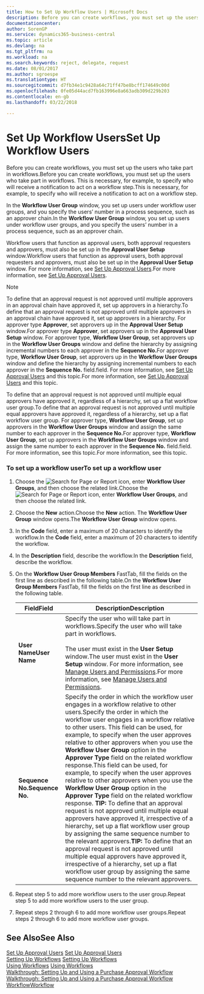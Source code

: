 ```yaml
---
title: How to Set Up Workflow Users | Microsoft Docs
description: Before you can create workflows, you must set up the users who take part in workflows. This is necessary, for example, to specify who will receive a notification to act on a workflow step.
documentationcenter: 
author: SorenGP
ms.service: dynamics365-business-central
ms.topic: article
ms.devlang: na
ms.tgt_pltfrm: na
ms.workload: na
ms.search.keywords: reject, delegate, request
ms.date: 08/01/2017
ms.author: sgroespe
ms.translationtype: HT
ms.sourcegitcommit: d7fb34e1c9428a64c71ff47be8bcff174649c00d
ms.openlocfilehash: 0fe05d44acd7fb163996e8a663adb309d229b203
ms.contentlocale: en-gb
ms.lasthandoff: 03/22/2018

---
```

# <a name="set-up-workflow-users"></a><span data-ttu-id="f44cb-104">Set Up Workflow Users</span><span class="sxs-lookup"><span data-stu-id="f44cb-104">Set Up Workflow Users</span></span>
<span data-ttu-id="f44cb-105">Before you can create workflows, you must set up the users who take part in workflows.</span><span class="sxs-lookup"><span data-stu-id="f44cb-105">Before you can create workflows, you must set up the users who take part in workflows.</span></span> <span data-ttu-id="f44cb-106">This is necessary, for example, to specify who will receive a notification to act on a workflow step.</span><span class="sxs-lookup"><span data-stu-id="f44cb-106">This is necessary, for example, to specify who will receive a notification to act on a workflow step.</span></span>  

<span data-ttu-id="f44cb-107">In the **Workflow User Group** window, you set up users under workflow user groups, and you specify the users’ number in a process sequence, such as an approver chain.</span><span class="sxs-lookup"><span data-stu-id="f44cb-107">In the **Workflow User Group** window, you set up users under workflow user groups, and you specify the users’ number in a process sequence, such as an approver chain.</span></span>  

<span data-ttu-id="f44cb-108">Workflow users that function as approval users, both approval requesters and approvers, must also be set up in the **Approval User Setup** window.</span><span class="sxs-lookup"><span data-stu-id="f44cb-108">Workflow users that function as approval users, both approval requesters and approvers, must also be set up in the **Approval User Setup** window.</span></span> <span data-ttu-id="f44cb-109">For more information, see [Set Up Approval Users](across-how-to-set-up-approval-users.md).</span><span class="sxs-lookup"><span data-stu-id="f44cb-109">For more information, see [Set Up Approval Users](across-how-to-set-up-approval-users.md).</span></span>  

> [!NOTE]  
>  <span data-ttu-id="f44cb-110">To define that an approval request is not approved until multiple approvers in an approval chain have approved it, set up approvers in a hierarchy.</span><span class="sxs-lookup"><span data-stu-id="f44cb-110">To define that an approval request is not approved until multiple approvers in an approval chain have approved it, set up approvers in a hierarchy.</span></span> <span data-ttu-id="f44cb-111">For approver type **Approver**, set approvers up in the **Approval User Setup** window.</span><span class="sxs-lookup"><span data-stu-id="f44cb-111">For approver type **Approver**, set approvers up in the **Approval User Setup** window.</span></span> <span data-ttu-id="f44cb-112">For approver type, **Workflow User Group**, set approvers up in the **Workflow User Groups** window and define the hierarchy by assigning incremental numbers to each approver in the **Sequence No.**</span><span class="sxs-lookup"><span data-stu-id="f44cb-112">For approver type, **Workflow User Group**, set approvers up in the **Workflow User Groups** window and define the hierarchy by assigning incremental numbers to each approver in the **Sequence No.**</span></span> <span data-ttu-id="f44cb-113">field.</span><span class="sxs-lookup"><span data-stu-id="f44cb-113">field.</span></span> <span data-ttu-id="f44cb-114">For more information, see [Set Up Approval Users](across-how-to-set-up-approval-users.md) and this topic.</span><span class="sxs-lookup"><span data-stu-id="f44cb-114">For more information, see [Set Up Approval Users](across-how-to-set-up-approval-users.md) and this topic.</span></span>  
>   
>  <span data-ttu-id="f44cb-115">To define that an approval request is not approved until multiple equal approvers have approved it, regardless of a hierarchy, set up a flat workflow user group.</span><span class="sxs-lookup"><span data-stu-id="f44cb-115">To define that an approval request is not approved until multiple equal approvers have approved it, regardless of a hierarchy, set up a flat workflow user group.</span></span> <span data-ttu-id="f44cb-116">For approver type, **Workflow User Group**, set up approvers in the **Workflow User Groups** window and assign the same number to each approver in the **Sequence No.**</span><span class="sxs-lookup"><span data-stu-id="f44cb-116">For approver type, **Workflow User Group**, set up approvers in the **Workflow User Groups** window and assign the same number to each approver in the **Sequence No.**</span></span> <span data-ttu-id="f44cb-117">field.</span><span class="sxs-lookup"><span data-stu-id="f44cb-117">field.</span></span> <span data-ttu-id="f44cb-118">For more information, see this topic.</span><span class="sxs-lookup"><span data-stu-id="f44cb-118">For more information, see this topic.</span></span>  

### <a name="to-set-up-a-workflow-user"></a><span data-ttu-id="f44cb-119">To set up a workflow user</span><span class="sxs-lookup"><span data-stu-id="f44cb-119">To set up a workflow user</span></span>  

1. <span data-ttu-id="f44cb-120">Choose the ![Search for Page or Report](media/ui-search/search_small.png "Search for Page or Report icon") icon, enter **Workflow User Groups**, and then choose the related link.</span><span class="sxs-lookup"><span data-stu-id="f44cb-120">Choose the ![Search for Page or Report](media/ui-search/search_small.png "Search for Page or Report icon") icon, enter **Workflow User Groups**, and then choose the related link.</span></span>  
2. <span data-ttu-id="f44cb-121">Choose the **New** action.</span><span class="sxs-lookup"><span data-stu-id="f44cb-121">Choose the **New** action.</span></span> <span data-ttu-id="f44cb-122">The **Workflow User Group** window opens.</span><span class="sxs-lookup"><span data-stu-id="f44cb-122">The **Workflow User Group** window opens.</span></span>  
3. <span data-ttu-id="f44cb-123">In the **Code** field, enter a maximum of 20 characters to identify the workflow.</span><span class="sxs-lookup"><span data-stu-id="f44cb-123">In the **Code** field, enter a maximum of 20 characters to identify the workflow.</span></span>  
4. <span data-ttu-id="f44cb-124">In the **Description** field, describe the workflow.</span><span class="sxs-lookup"><span data-stu-id="f44cb-124">In the **Description** field, describe the workflow.</span></span>  
5. <span data-ttu-id="f44cb-125">On the **Workflow User Group Members** FastTab, fill the fields on the first line as described in the following table.</span><span class="sxs-lookup"><span data-stu-id="f44cb-125">On the **Workflow User Group Members** FastTab, fill the fields on the first line as described in the following table.</span></span>  

    |<span data-ttu-id="f44cb-126">Field</span><span class="sxs-lookup"><span data-stu-id="f44cb-126">Field</span></span>|<span data-ttu-id="f44cb-127">Description</span><span class="sxs-lookup"><span data-stu-id="f44cb-127">Description</span></span>|  
    |---------------------------------|---------------------------------------|  
    |<span data-ttu-id="f44cb-128">**User Name**</span><span class="sxs-lookup"><span data-stu-id="f44cb-128">**User Name**</span></span>|<span data-ttu-id="f44cb-129">Specify the user who will take part in workflows.</span><span class="sxs-lookup"><span data-stu-id="f44cb-129">Specify the user who will take part in workflows.</span></span><br /><br /> <span data-ttu-id="f44cb-130">The user must exist in the **User Setup** window.</span><span class="sxs-lookup"><span data-stu-id="f44cb-130">The user must exist in the **User Setup** window.</span></span> <span data-ttu-id="f44cb-131">For more information, see [Manage Users and Permissions](ui-how-users-permissions.md).</span><span class="sxs-lookup"><span data-stu-id="f44cb-131">For more information, see [Manage Users and Permissions](ui-how-users-permissions.md).</span></span>|  
    |<span data-ttu-id="f44cb-132">**Sequence No.**</span><span class="sxs-lookup"><span data-stu-id="f44cb-132">**Sequence No.**</span></span>|<span data-ttu-id="f44cb-133">Specify the order in which the workflow user engages in a workflow relative to other users.</span><span class="sxs-lookup"><span data-stu-id="f44cb-133">Specify the order in which the workflow user engages in a workflow relative to other users.</span></span> <span data-ttu-id="f44cb-134">This field can be used, for example, to specify when the user approves relative to other approvers when you use the **Workflow User Group** option in the **Approver Type** field on the related workflow response.</span><span class="sxs-lookup"><span data-stu-id="f44cb-134">This field can be used, for example, to specify when the user approves relative to other approvers when you use the **Workflow User Group** option in the **Approver Type** field on the related workflow response.</span></span> <span data-ttu-id="f44cb-135">**TIP:**  To define that an approval request is not approved until multiple equal approvers have approved it, irrespective of a hierarchy, set up a flat workflow user group by assigning the same sequence number to the relevant approvers.</span><span class="sxs-lookup"><span data-stu-id="f44cb-135">**TIP:**  To define that an approval request is not approved until multiple equal approvers have approved it, irrespective of a hierarchy, set up a flat workflow user group by assigning the same sequence number to the relevant approvers.</span></span>|  
6. <span data-ttu-id="f44cb-136">Repeat step 5 to add more workflow users to the user group.</span><span class="sxs-lookup"><span data-stu-id="f44cb-136">Repeat step 5 to add more workflow users to the user group.</span></span>  
7. <span data-ttu-id="f44cb-137">Repeat steps 2 through 6 to add more workflow user groups.</span><span class="sxs-lookup"><span data-stu-id="f44cb-137">Repeat steps 2 through 6 to add more workflow user groups.</span></span>  

## <a name="see-also"></a><span data-ttu-id="f44cb-138">See Also</span><span class="sxs-lookup"><span data-stu-id="f44cb-138">See Also</span></span>  
<span data-ttu-id="f44cb-139">[Set Up Approval Users](across-how-to-set-up-approval-users.md) </span><span class="sxs-lookup"><span data-stu-id="f44cb-139">[Set Up Approval Users](across-how-to-set-up-approval-users.md) </span></span>  
<span data-ttu-id="f44cb-140">[Setting Up Workflows](across-set-up-workflows.md) </span><span class="sxs-lookup"><span data-stu-id="f44cb-140">[Setting Up Workflows](across-set-up-workflows.md) </span></span>  
<span data-ttu-id="f44cb-141">[Using Workflows](across-use-workflows.md) </span><span class="sxs-lookup"><span data-stu-id="f44cb-141">[Using Workflows](across-use-workflows.md) </span></span>  
<span data-ttu-id="f44cb-142">[Walkthrough: Setting Up and Using a Purchase Approval Workflow](walkthrough-setting-up-and-using-a-purchase-approval-workflow.md) </span><span class="sxs-lookup"><span data-stu-id="f44cb-142">[Walkthrough: Setting Up and Using a Purchase Approval Workflow](walkthrough-setting-up-and-using-a-purchase-approval-workflow.md) </span></span>  
[<span data-ttu-id="f44cb-143">Workflow</span><span class="sxs-lookup"><span data-stu-id="f44cb-143">Workflow</span></span>](across-workflow.md)   

